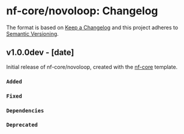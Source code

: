 # nf-core/novoloop: Changelog

The format is based on [Keep a Changelog](https://keepachangelog.com/en/1.0.0/)
and this project adheres to [Semantic Versioning](https://semver.org/spec/v2.0.0.html).

## v1.0.0dev - [date]

Initial release of nf-core/novoloop, created with the [nf-core](https://nf-co.re/) template.

### `Added`

### `Fixed`

### `Dependencies`

### `Deprecated`
